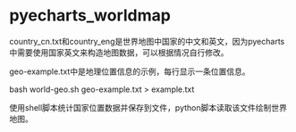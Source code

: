 # pyecharts_worldmap

country_cn.txt和country_eng是世界地图中国家的中文和英文，因为pyecharts中需要使用国家英文来构造地图数据，可以根据情况自行修改。

geo-example.txt中是地理位置信息的示例，每行显示一条位置信息。

  bash world-geo.sh geo-example.txt > example.txt
  
使用shell脚本统计国家位置数据并保存到文件，python脚本读取该文件绘制世界地图。
